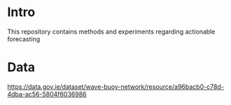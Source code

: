 # Intro

This repository contains methods and experiments regarding actionable forecasting


# Data 

https://data.gov.ie/dataset/wave-buoy-network/resource/a96bacb0-c78d-4dba-ac56-5804f6036986

